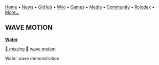 [Home](https://qb64.com) • [News](news.md) • [GitHub](github.md) • [Wiki](wiki.md) • [Games](games.md) • [Media](media.md) • [Community](community.md) • [Rolodex](rolodex.md) • [More...](more.md)

## WAVE MOTION

**[Water](water/index)**

[🐝 *missing*](author_missing) 🔗 [wave motion](wave-motion)

Water wave demonstration.
